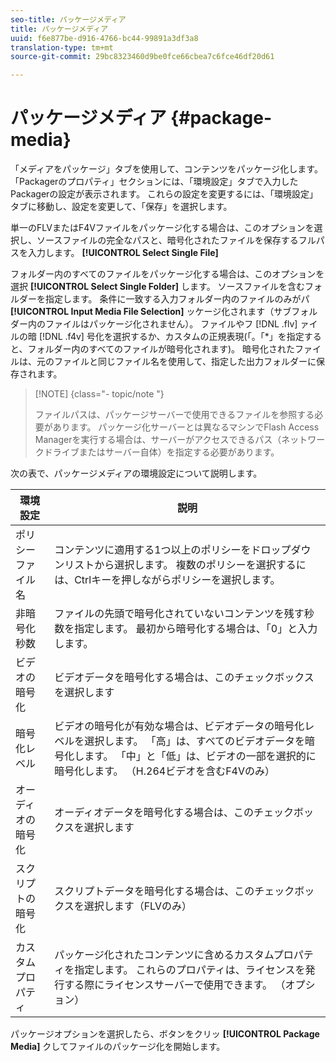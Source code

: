 ```yaml
---
seo-title: パッケージメディア
title: パッケージメディア
uuid: f6e877be-d916-4766-bc44-99891a3df3a8
translation-type: tm+mt
source-git-commit: 29bc8323460d9be0fce66cbea7c6fce46df20d61

---
```



# パッケージメディア {#package-media}

「メディアをパッケージ」タブを使用して、コンテンツをパッケージ化します。 「Packagerのプロパティ」セクションには、「環境設定」タブで入力したPackagerの設定が表示されます。 これらの設定を変更するには、「環境設定」タブに移動し、設定を変更して、「保存」を選択します。

単一のFLVまたはF4Vファイルをパッケージ化する場合は、このオプションを選択し、ソースファイルの完全なパスと、暗号化されたファイルを保存するフルパスを入力します。 **[!UICONTROL Select Single File]**

フォルダー内のすべてのファイルをパッケージ化する場合は、このオプションを選択 **[!UICONTROL Select Single Folder]** します。 ソースファイルを含むフォルダーを指定します。 条件に一致する入力フォルダー内のファイルのみがパ **[!UICONTROL Input Media File Selection]** ッケージ化されます（サブフォルダー内のファイルはパッケージ化されません）。 ファイルやフ [!DNL .flv] ァイルの暗 [!DNL .f4v] 号化を選択するか、カスタムの正規表現(「。「*」を指定すると、フォルダー内のすべてのファイルが暗号化されます)。 暗号化されたファイルは、元のファイルと同じファイル名を使用して、指定した出力フォルダーに保存されます。

>[!NOTE] {class=&quot;- topic/note &quot;}
>
>ファイルパスは、パッケージサーバーで使用できるファイルを参照する必要があります。 パッケージ化サーバーとは異なるマシンでFlash Access Managerを実行する場合は、サーバーがアクセスできるパス（ネットワークドライブまたはサーバー自体）を指定する必要があります。

次の表で、パッケージメディアの環境設定について説明します。

| 環境設定 | 説明 |
|---|---|
| ポリシーファイル名 | コンテンツに適用する1つ以上のポリシーをドロップダウンリストから選択します。 複数のポリシーを選択するには、Ctrlキーを押しながらポリシーを選択します。 |
| 非暗号化秒数 | ファイルの先頭で暗号化されていないコンテンツを残す秒数を指定します。 最初から暗号化する場合は、「0」と入力します。 |
| ビデオの暗号化 | ビデオデータを暗号化する場合は、このチェックボックスを選択します |
| 暗号化レベル | ビデオの暗号化が有効な場合は、ビデオデータの暗号化レベルを選択します。 「高」は、すべてのビデオデータを暗号化します。 「中」と「低」は、ビデオの一部を選択的に暗号化します。 （H.264ビデオを含むF4Vのみ） |
| オーディオの暗号化 | オーディオデータを暗号化する場合は、このチェックボックスを選択します |
| スクリプトの暗号化 | スクリプトデータを暗号化する場合は、このチェックボックスを選択します（FLVのみ） |
| カスタムプロパティ | パッケージ化されたコンテンツに含めるカスタムプロパティを指定します。 これらのプロパティは、ライセンスを発行する際にライセンスサーバーで使用できます。 （オプション） |

パッケージオプションを選択したら、ボタンをクリッ **[!UICONTROL Package Media]** クしてファイルのパッケージ化を開始します。
